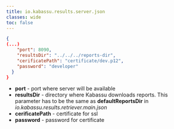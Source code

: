 ```yaml
---
title: io.kabassu.results.server.json
classes: wide
toc: false
---
```


```json
{
(...)
    "port": 8090,
    "resultsDir": "../../../reports-dir",
    "cerificatePath": "certificate/dev.p12",
    "password": "developer"
  }
}
```
- **port** - port where server will be available  
- **resultsDir** - directory where Kabassu downloads reports. This parameter has to be the same as **defaultReportsDir** in _io.kabassu.results.retriever.main.json_
- **cerificatePath** - certificate for ssl
- **password** - password for certificate